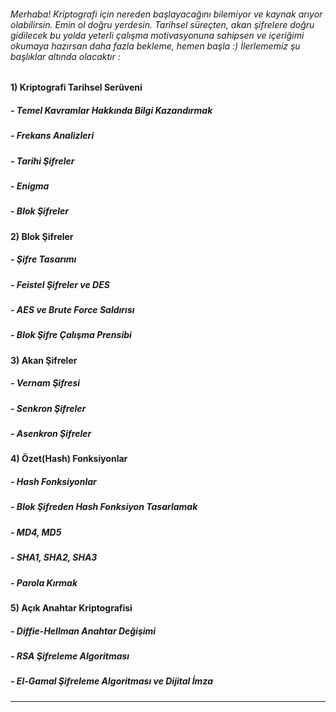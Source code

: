 ###### Merhaba! Kriptografi için nereden başlayacağını bilemiyor ve kaynak arıyor olabilirsin. Emin ol doğru yerdesin. Tarihsel süreçten, akan şifrelere doğru gidilecek bu yolda yeterli çalışma motivasyonuna sahipsen ve içeriğimi okumaya hazırsan daha fazla bekleme, hemen başla :) İlerlememiz şu başlıklar altında olacaktır :

#### 1) Kriptografi Tarihsel Serüveni
##### - Temel Kavramlar Hakkında Bilgi Kazandırmak
##### - Frekans Analizleri
##### - Tarihi Şifreler
##### - Enigma
##### - Blok Şifreler

#### 2) Blok Şifreler 
##### - Şifre Tasarımı
##### - Feistel Şifreler ve DES
##### - AES ve Brute Force Saldırısı
##### - Blok Şifre Çalışma Prensibi

#### 3) Akan Şifreler
##### - Vernam Şifresi
##### - Senkron Şifreler
##### - Asenkron Şifreler

#### 4) Özet(Hash) Fonksiyonlar
##### - Hash Fonksiyonlar
##### - Blok Şifreden Hash Fonksiyon Tasarlamak
##### - MD4, MD5
##### - SHA1, SHA2, SHA3
##### - Parola Kırmak

#### 5) Açık Anahtar Kriptografisi
##### - Diffie-Hellman Anahtar Değişimi
##### - RSA Şifreleme Algoritması
##### - El-Gamal Şifreleme Algoritması ve Dijital İmza 
________________________________________________________________________________________________________________________________________________________________________________________________________________________________

